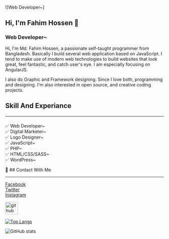 ![Web Developer~]

## Hi, I'm Fahim Hossen 👋
### Web Developer~

Hi, I'm Md. Fahim Hossen, a passionate self-taught programmer from Bangladesh. Basically I build several web application based on JavaScript. I tend to make use of modern web technologies to build websites that look great, feel fantastic, and catch user's eye. I am especially focusing on AngularJS.

I also do Graphic and Framework designing. Since I love both, programming and designing. I'm also interested in open source, and creative coding projects.

## Skill And Experiance <hr>
✅ Web Developer~ <br>
✅ Digital Marketer~ <br>
✅ Logo Designer~  <br>
✅ JavaScript~ <br>
✅ PHP~  <br>
✅ HTML/CSS/SASS~  <br>
✅ WordPress~  <br>

🙂 ## Contact With Me <hr>
<a href="https://www.facebook.com/mdfahim.hossensujon">Facebook</a> <br>
<a href="https://twitter.com/MdFahimHossenS">Twitter</a> <br>
<a href="https://www.instagram.com/mdfahim9710">Instagram</a> <br>


[<img src='https://cdn.jsdelivr.net/npm/simple-icons@3.0.1/icons/github.svg' alt='github' height='40'>](https://github.com/FahimTs)  

[![Top Langs](https://github-readme-stats.vercel.app/api/top-langs/?username=FahimTs)](https://github.com/anuraghazra/github-readme-stats)

![GitHub stats](https://github-readme-stats.vercel.app/api?username=FahimTs&show_icons=true)  

